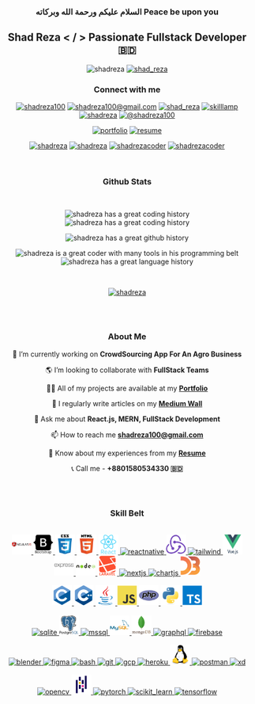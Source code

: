 <h3 align="center">
<span>السلام عليكم ورحمة الله وبركاته</span>
<span>Peace be upon you</span>
</h3>

<h2 align="center">
<span> Shad Reza < / > Passionate Fullstack Developer 🇧🇩 </span>
</h2>

<p align="center"> 
  <img src="https://komarev.com/ghpvc/?username=shadreza&label=Profile%20views%20since%20Sep%2027%202023&color=0e75b6&style=flat" alt="shadreza" />
  <span>              </span>
  <a href="https://wakatime.com/@fa5aec1d-8d9b-46d9-b1be-321ce433709e" target="_blank"><img src="https://wakatime.com/badge/user/fa5aec1d-8d9b-46d9-b1be-321ce433709e.svg" alt="shad_reza" /></a> 
</p>


<h3 align="center">Connect with me</h3>
<p align="center">
  <a href="https://linkedin.com/in/shadreza100" target="_blank"><img src="https://img.shields.io/badge/shadreza-0077B5?style=for-the-badge&logo=linkedin&logoColor=white" alt="shadreza100" /></a>
  <a href="mailto:shadreza100@gmail.com" target="_blank"><img src="https://img.shields.io/badge/SHADREZA100-C71610?style=for-the-badge&logo=gmail&logoColor=white" alt="shadreza100@gmail.com" /></a>
  <a href="https://twitter.com/shad_reza" target="_blank"><img src="https://img.shields.io/badge/ShadReza-000000?style=for-the-badge&logo=x&logoColor=white" alt="shad_reza" /></a>
  <a href="https://www.youtube.com/channel/UCDPTLDkQvAftpmLYZtZyZWQ" target="_blank"><img src="https://img.shields.io/badge/SkillLamp-FF0000?style=for-the-badge&logo=youtube&logoColor=white" alt="skilllamp" /></a>
  <a href="https://www.upwork.com/freelancers/~01394217970c69bef5" target="_blank"><img src="https://img.shields.io/badge/ShadReza-16A302?style=for-the-badge&logo=Upwork&logoColor=white" alt="shadreza" /></a>
  <a href="https://medium.com/@shadreza100" target="_blank"><img src="https://img.shields.io/badge/shadreza100-FFFFFF?style=for-the-badge&logo=medium&logoColor=black" alt="@shadreza100" /></a>
</p>

<p align="center">
  <a href="https://shadreza-portfolio-shadreza.vercel.app/" target="_blank"><img src="https://img.shields.io/badge/Portfolio-255E63?style=for-the-badge&logo=About.me&logoColor=white" alt="portfolio"  /></a>
  <a href="https://drive.google.com/file/d/1mMuG3Gwh-UpvWjhlpPG-_aua2G36N-uk/view" target="_blank"><img src="https://img.shields.io/badge/RESUME-E55604?style=for-the-badge&logoColor=white" alt="resume"  /></a>
</p>

<p align="center">
  <a href="https://codeforces.com/profile/shadreza" target="_blank"><img   src="https://img.shields.io/badge/shadreza-445f9d?style=for-the-badge&logo=Codeforces&logoColor=white" alt="shadreza"  /></a>
  <a href="https://www.leetcode.com/shadreza" target="_blank"><img  src="https://img.shields.io/badge/-shadreza-FFA116?style=for-the-badge&logo=LeetCode&logoColor=black" alt="shadreza"  /></a>
  <a href="https://www.codechef.com/users/shadrezacoder" target="_blank"><img src="https://img.shields.io/badge/-shadrezacoder-5B4638?style=for-the-badge&logo=CodeChef&logoColor=white" alt="shadrezacoder"  /></a>
  <a href="https://www.hackerrank.com/shadrezacoder" target="_blank"><img  src="https://img.shields.io/badge/-shadrezacoder-2EC866?style=for-the-badge&logo=HackerRank&logoColor=white" alt="shadrezacoder" /></a>
</p>

<br/>


<h3 align="center">Github Stats</h3>
<p align="center">
  <img src="https://github-readme-streak-stats.herokuapp.com/?user=shadreza&theme=dracula" alt=""  />
</p>
<p align="center"> 

  <img src="https://github-readme-stats.vercel.app/api?username=shadreza&rank_icon=github&theme=date_night" alt="shadreza has a great coding history" />
  <img src="https://github-readme-stats.vercel.app/api?username=shadreza&rank_icon=github&theme=date_night&include_all_commits=true" alt="shadreza has a great coding history" />
  
</p>
<p align="center">
  <img src="http://github-profile-summary-cards.vercel.app/api/cards/profile-details?username=shadreza&theme=date_night" alt="shadreza has a great github history"/>
</p>
<p align="center">
  <img src="https://github-readme-stats.vercel.app/api/top-langs?username=shadreza&langs_count=10&show_icons=true&locale=en&layout=compact&theme=date_night" alt="shadreza is a great coder with many tools in his programming belt"/>
  <img src="http://github-profile-summary-cards.vercel.app/api/cards/most-commit-language?username=shadreza&theme=date_night" alt="shadreza has a great language history"/>
</p>

<br/>

<p align="center"><a href="https://github.com/ryo-ma/github-profile-trophy"><img src="https://github-profile-trophy.vercel.app/?username=shadreza" alt="shadreza" /></a></p>

<br/>
<br/>
<h3 align="center">About Me</h3>
<p align="center">
🔭 I’m currently working on <strong>CrowdSourcing App For An Agro Business</strong>
</p>
<p align="center">
🌎 I’m looking to collaborate with <strong>FullStack Teams</strong>
</p>
<p align="center">
👨‍💻 All of my projects are available at my <a href="https://shadreza-portfolio-shadreza.vercel.app/"><strong>Portfolio</strong></a>
</p>
<p align="center">
📝 I regularly write articles on my <a href="https://medium.com/@shadreza100"><strong>Medium Wall</strong></a>
</p>
<p align="center">
💬 Ask me about <strong>React.js, MERN, FullStack Development</strong>
</p>
<p align="center">
📫 How to reach me <a href="mailto:shadreza100@gmail.com"><strong>shadreza100@gmail.com</strong></a>
</p>
<p align="center">
📄 Know about my experiences from my <a href="https://drive.google.com/file/d/1mMuG3Gwh-UpvWjhlpPG-_aua2G36N-uk/view"><strong>Resume</strong></a>
</p>
<p align="center">
📞 Call me - <strong>+8801580534330 🇧🇩</strong>
</p>

<br/>
<br/>
<h3 align="center">Skill Belt</h3>
<p align="center">
<!-- <br/> -->
<!-- <strong>Frontend</strong> -->
<br/>
<a href="https://angular.io" target="_blank" rel="noreferrer"> <img
src="https://raw.githubusercontent.com/devicons/devicon/master/icons/angularjs/angularjs-original-wordmark.svg"
alt="angularjs" width="40" height="40" /> </a><a href="https://getbootstrap.com" target="_blank" rel="noreferrer"> <img
src="https://raw.githubusercontent.com/devicons/devicon/master/icons/bootstrap/bootstrap-plain-wordmark.svg"
alt="bootstrap" width="40" height="40" /> </a><a href="https://www.w3schools.com/css/" target="_blank" rel="noreferrer"> <img
src="https://raw.githubusercontent.com/devicons/devicon/master/icons/css3/css3-original-wordmark.svg"
alt="css3" width="40" height="40" /> </a><a href="https://www.w3.org/html/" target="_blank" rel="noreferrer"> <img
src="https://raw.githubusercontent.com/devicons/devicon/master/icons/html5/html5-original-wordmark.svg"
alt="html5" width="40" height="40" /> </a><a href="https://reactjs.org/" target="_blank" rel="noreferrer"> <img
src="https://raw.githubusercontent.com/devicons/devicon/master/icons/react/react-original-wordmark.svg"
alt="react" width="40" height="40" /> </a><a href="https://reactnative.dev/" target="_blank" rel="noreferrer"> <img
src="https://reactnative.dev/img/header_logo.svg" alt="reactnative" width="40" height="40" /> </a><a href="https://redux.js.org" target="_blank" rel="noreferrer"> <img
src="https://raw.githubusercontent.com/devicons/devicon/master/icons/redux/redux-original.svg" alt="redux"
width="40" height="40" /> </a><a href="https://tailwindcss.com/" target="_blank" rel="noreferrer"> <img
src="https://www.vectorlogo.zone/logos/tailwindcss/tailwindcss-icon.svg" alt="tailwind" width="40"
height="40" /> </a><a href="https://vuejs.org/" target="_blank" rel="noreferrer"> <img
src="https://raw.githubusercontent.com/devicons/devicon/master/icons/vuejs/vuejs-original-wordmark.svg"
alt="vuejs" width="40" height="40" /> </a><a href="https://expressjs.com" target="_blank" rel="noreferrer"> <img
src="https://raw.githubusercontent.com/devicons/devicon/master/icons/express/express-original-wordmark.svg"
alt="express" width="40" height="40" /> </a><a href="https://nodejs.org" target="_blank" rel="noreferrer"> <img
src="https://raw.githubusercontent.com/devicons/devicon/master/icons/nodejs/nodejs-original-wordmark.svg"
alt="nodejs" width="40" height="40" /> </a><a href="https://laravel.com/" target="_blank" rel="noreferrer"> <img
src="https://raw.githubusercontent.com/devicons/devicon/master/icons/laravel/laravel-plain-wordmark.svg"
alt="laravel" width="40" height="40" /> </a><a href="https://nextjs.org/" target="_blank" rel="noreferrer"> <img
src="https://cdn.worldvectorlogo.com/logos/nextjs-2.svg" alt="nextjs" width="40" height="40" /> </a><a href="https://www.chartjs.org" target="_blank" rel="noreferrer"> <img src="https://www.chartjs.org/media/logo-title.svg" alt="chartjs" width="40" height="40" /> </a><a href="https://d3js.org/" target="_blank" rel="noreferrer"> <img
src="https://raw.githubusercontent.com/devicons/devicon/master/icons/d3js/d3js-original.svg" alt="d3js"
width="40" height="40" /> </a><br />
<!-- <br/> -->
<!-- <strong>Backend</strong> -->
<!-- <br/ -->
<!-- <br/> -->
<!-- <strong>Data Visualisation</strong> -->
<!-- <br/> -->
<!-- <br/> -->
<!-- <strong>Programming Languages</strong> -->
<br/>
<a href="https://www.cprogramming.com/" target="_blank" rel="noreferrer"> <img
src="https://raw.githubusercontent.com/devicons/devicon/master/icons/c/c-original.svg" alt="c" width="40"
height="40" /> </a><a href="https://www.w3schools.com/cpp/" target="_blank" rel="noreferrer"> <img
src="https://raw.githubusercontent.com/devicons/devicon/master/icons/cplusplus/cplusplus-original.svg"
alt="cplusplus" width="40" height="40" /> </a><a href="https://www.java.com" target="_blank" rel="noreferrer"> <img
src="https://raw.githubusercontent.com/devicons/devicon/master/icons/java/java-original.svg" alt="java"
width="40" height="40" /> </a><a href="https://developer.mozilla.org/en-US/docs/Web/JavaScript" target="_blank" rel="noreferrer"> <img
src="https://raw.githubusercontent.com/devicons/devicon/master/icons/javascript/javascript-original.svg"
alt="javascript" width="40" height="40" /> </a><a href="https://www.php.net" target="_blank"
rel="noreferrer">
<img src="https://raw.githubusercontent.com/devicons/devicon/master/icons/php/php-original.svg" alt="php"
width="40" height="40" /> </a><a href="https://www.python.org" target="_blank" rel="noreferrer"> <img
src="https://raw.githubusercontent.com/devicons/devicon/master/icons/python/python-original.svg"
alt="python" width="40" height="40" /> </a><a href="https://www.typescriptlang.org/" target="_blank" rel="noreferrer"> <img
src="https://raw.githubusercontent.com/devicons/devicon/master/icons/typescript/typescript-original.svg"
alt="typescript" width="40" height="40" /> </a><br />
<!-- <br/> -->
<!-- <strong>Database</strong> -->
<br/>
<a href="https://www.sqlite.org/" target="_blank" rel="noreferrer"> <img
src="https://www.vectorlogo.zone/logos/sqlite/sqlite-icon.svg" alt="sqlite" width="40" height="40" /> </a><a href="https://www.postgresql.org" target="_blank" rel="noreferrer"> <img
src="https://raw.githubusercontent.com/devicons/devicon/master/icons/postgresql/postgresql-original-wordmark.svg"
alt="postgresql" width="40" height="40" /> </a><a href="https://www.microsoft.com/en-us/sql-server" target="_blank" rel="noreferrer"> <img
src="https://www.svgrepo.com/show/303229/microsoft-sql-server-logo.svg" alt="mssql" width="40"
height="40" />
</a><a href="https://www.mysql.com/" target="_blank" rel="noreferrer"> <img
src="https://raw.githubusercontent.com/devicons/devicon/master/icons/mysql/mysql-original-wordmark.svg"
alt="mysql" width="40" height="40" /> </a><a href="https://www.mongodb.com/" target="_blank" rel="noreferrer"> <img
src="https://raw.githubusercontent.com/devicons/devicon/master/icons/mongodb/mongodb-original-wordmark.svg"
alt="mongodb" width="40" height="40" /> </a><a href="https://graphql.org" target="_blank" rel="noreferrer"> <img
src="https://www.vectorlogo.zone/logos/graphql/graphql-icon.svg" alt="graphql" width="40" height="40" />
</a><a href="https://firebase.google.com/" target="_blank" rel="noreferrer"> <img
src="https://www.vectorlogo.zone/logos/firebase/firebase-icon.svg" alt="firebase" width="40" height="40" />
</a><br />
<!-- <br/> -->
<!-- <strong>Tools</strong> -->
<br/>
<a href="https://www.blender.org/" target="_blank" rel="noreferrer"> <img
src="https://download.blender.org/branding/community/blender_community_badge_white.svg" alt="blender"
width="40" height="40" /> </a><a href="https://www.figma.com/" target="_blank" rel="noreferrer"> <img
src="https://www.vectorlogo.zone/logos/figma/figma-icon.svg" alt="figma" width="40" height="40" /> </a>
<a href="https://www.gnu.org/software/bash/" target="_blank" rel="noreferrer"> <img
src="https://www.vectorlogo.zone/logos/gnu_bash/gnu_bash-icon.svg" alt="bash" width="40" height="40" /> </a>
<a href="https://git-scm.com/" target="_blank" rel="noreferrer"> <img
src="https://www.vectorlogo.zone/logos/git-scm/git-scm-icon.svg" alt="git" width="40" height="40" /> </a><a href="https://cloud.google.com" target="_blank" rel="noreferrer"> <img
src="https://www.vectorlogo.zone/logos/google_cloud/google_cloud-icon.svg" alt="gcp" width="40"
height="40" />
</a><a href="https://heroku.com" target="_blank" rel="noreferrer"> <img
src="https://www.vectorlogo.zone/logos/heroku/heroku-icon.svg" alt="heroku" width="40" height="40" /> </a><a href="https://www.linux.org/" target="_blank" rel="noreferrer"> <img
src="https://raw.githubusercontent.com/devicons/devicon/master/icons/linux/linux-original.svg" alt="linux"
width="40" height="40" /> </a><a href="https://postman.com" target="_blank" rel="noreferrer"> <img
src="https://www.vectorlogo.zone/logos/getpostman/getpostman-icon.svg" alt="postman" width="40"
height="40" />
</a><a href="https://www.adobe.com/products/xd.html" target="_blank" rel="noreferrer"> <img
src="https://cdn.worldvectorlogo.com/logos/adobe-xd.svg" alt="xd" width="40" height="40" /> </a><br />
<!-- <br/> -->
<!-- <strong>AI & ML</strong> -->
<br/>
<a href="https://opencv.org/" target="_blank" rel="noreferrer"> <img
src="https://www.vectorlogo.zone/logos/opencv/opencv-icon.svg" alt="opencv" width="40" height="40" /> </a><a href="https://pandas.pydata.org/" target="_blank" rel="noreferrer"> <img
src="https://raw.githubusercontent.com/devicons/devicon/2ae2a900d2f041da66e950e4d48052658d850630/icons/pandas/pandas-original.svg"
alt="pandas" width="40" height="40" /> </a><a href="https://pytorch.org/" target="_blank" rel="noreferrer"> <img
src="https://www.vectorlogo.zone/logos/pytorch/pytorch-icon.svg" alt="pytorch" width="40" height="40" />
</a><a href="https://scikit-learn.org/" target="_blank" rel="noreferrer"> <img
src="https://upload.wikimedia.org/wikipedia/commons/0/05/Scikit_learn_logo_small.svg" alt="scikit_learn"
width="40" height="40" /> </a><a href="https://www.tensorflow.org" target="_blank" rel="noreferrer"> <img
src="https://www.vectorlogo.zone/logos/tensorflow/tensorflow-icon.svg" alt="tensorflow" width="40"
height="40" /> </a></p>
